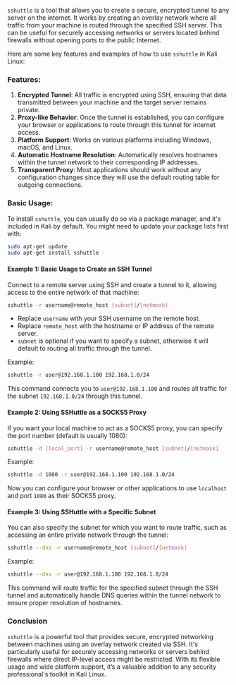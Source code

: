  `sshuttle` is a tool that allows you to create a secure, encrypted tunnel to any server on the internet. It works by creating an overlay network where all traffic from your machine is routed through the specified SSH server. This can be useful for securely accessing networks or servers located behind firewalls without opening ports to the public Internet.

Here are some key features and examples of how to use `sshuttle` in Kali Linux:

### Features:
1. **Encrypted Tunnel**: All traffic is encrypted using SSH, ensuring that data transmitted between your machine and the target server remains private.
2. **Proxy-like Behavior**: Once the tunnel is established, you can configure your browser or applications to route through this tunnel for internet access.
3. **Platform Support**: Works on various platforms including Windows, macOS, and Linux.
4. **Automatic Hostname Resolution**: Automatically resolves hostnames within the tunnel network to their corresponding IP addresses.
5. **Transparent Proxy**: Most applications should work without any configuration changes since they will use the default routing table for outgoing connections.

### Basic Usage:
To install `sshuttle`, you can usually do so via a package manager, and it's included in Kali by default. You might need to update your package lists first with:
```bash
sudo apt-get update
sudo apt-get install sshuttle
```

#### Example 1: Basic Usage to Create an SSH Tunnel
Connect to a remote server using SSH and create a tunnel to it, allowing access to the entire network of that machine:
```bash
sshuttle -r username@remote_host [subnet]/[netmask]
```
- Replace `username` with your SSH username on the remote host.
- Replace `remote_host` with the hostname or IP address of the remote server.
- `subnet` is optional if you want to specify a subnet, otherwise it will default to routing all traffic through the tunnel.

Example:
```bash
sshuttle -r user@192.168.1.100 192.168.1.0/24
```
This command connects you to `user@192.168.1.100` and routes all traffic for the subnet `192.168.1.0/24` through this tunnel.

#### Example 2: Using SSHuttle as a SOCKS5 Proxy
If you want your local machine to act as a SOCKS5 proxy, you can specify the port number (default is usually 1080):
```bash
sshuttle -d [local_port] -r username@remote_host [subnet]/[netmask]
```
Example:
```bash
sshuttle -d 1080 -r user@192.168.1.100 192.168.1.0/24
```
Now you can configure your browser or other applications to use `localhost` and port `1080` as their SOCKS5 proxy.

#### Example 3: Using SSHuttle with a Specific Subnet
You can also specify the subnet for which you want to route traffic, such as accessing an entire private network through the tunnel:
```bash
sshuttle --dns -r username@remote_host [subnet]/[netmask]
```
Example:
```bash
sshuttle --dns -r user@192.168.1.100 192.168.1.0/24
```
This command will route traffic for the specified subnet through the SSH tunnel and automatically handle DNS queries within the tunnel network to ensure proper resolution of hostnames.

### Conclusion
`sshuttle` is a powerful tool that provides secure, encrypted networking between machines using an overlay network created via SSH. It's particularly useful for securely accessing networks or servers behind firewalls where direct IP-level access might be restricted. With its flexible usage and wide platform support, it’s a valuable addition to any security professional's toolkit in Kali Linux.

